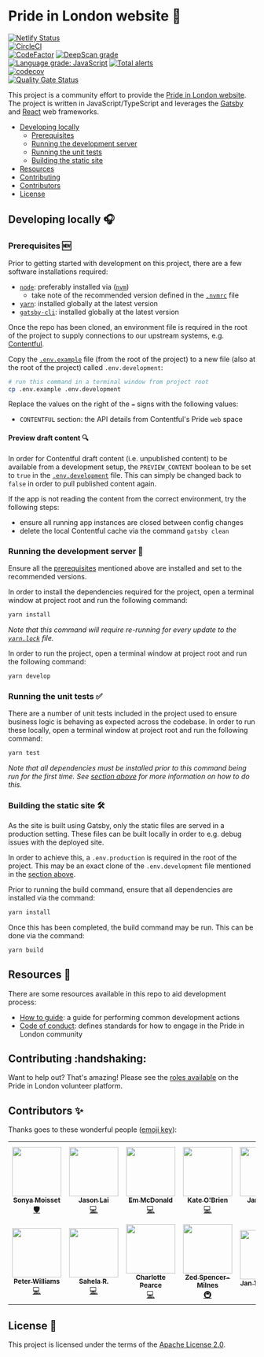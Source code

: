 # Pride in London website :rainbow:

[![Netlify Status](https://api.netlify.com/api/v1/badges/94c5776f-6b68-460b-9d6f-400504d691a4/deploy-status)](https://app.netlify.com/sites/prideinlondon-production/deploys)  
[![CircleCI](https://circleci.com/gh/PrideInLondon/pride-london-web.svg?style=svg)](https://circleci.com/gh/PrideInLondon/pride-london-web)  
[![CodeFactor](https://www.codefactor.io/repository/github/prideinlondon/pride-london-web/badge)](https://www.codefactor.io/repository/github/prideinlondon/pride-london-web)
[![DeepScan grade](https://deepscan.io/api/teams/3576/projects/5314/branches/40859/badge/grade.svg)](https://deepscan.io/dashboard#view=project&tid=3576&pid=5314&bid=40859)  
[![Language grade: JavaScript](https://img.shields.io/lgtm/grade/javascript/g/PrideInLondon/pride-london-web.svg?logo=lgtm&logoWidth=18)](https://lgtm.com/projects/g/PrideInLondon/pride-london-web/context:javascript) [![Total alerts](https://img.shields.io/lgtm/alerts/g/PrideInLondon/pride-london-web.svg?logo=lgtm&logoWidth=18)](https://lgtm.com/projects/g/PrideInLondon/pride-london-web/alerts/)  
[![codecov](https://codecov.io/gh/PrideInLondon/pride-london-web/branch/master/graph/badge.svg)](https://codecov.io/gh/PrideInLondon/pride-london-web)  
[![Quality Gate Status](https://sonarcloud.io/api/project_badges/measure?project=PrideInLondon_pride-london-web&metric=alert_status)](https://sonarcloud.io/dashboard?id=PrideInLondon_pride-london-web)

This project is a community effort to provide the [Pride in London website](https://prideinlondon.org). The project is written in JavaScript/TypeScript and leverages the [Gatsby](https://www.gatsbyjs.org) and [React](https://reactjs.org) web frameworks.

- [Developing locally](#developing-locally-headphones)
  - [Prerequisites](#prerequisites-new)
  - [Running the development server](#running-the-development-server-running)
  - [Running the unit tests](#running-the-unit-tests-white_check_mark)
  - [Building the static site](#building-the-static-site-hammer_and_wrench)
- [Resources](#resources-notebook)
- [Contributing](#contributing-handshaking)
- [Contributors](#contributors-sparkles)
- [License](#license-necktie)

## Developing locally :headphones:

### Prerequisites :new:

Prior to getting started with development on this project, there are a few software installations required:

- [`node`](https://nodejs.org/en): preferably installed via ([`nvm`](https://github.com/nvm-sh/nvm))
  - take note of the recommended version defined in the [`.nvmrc`](./.nvmrc) file
- [`yarn`](https://yarnpkg.com): installed globally at the latest version
- [`gatsby-cli`](https://www.gatsbyjs.org/docs/gatsby-cli): installed globally at the latest version

Once the repo has been cloned, an environment file is required in the root of the project to supply connections to our upstream systems, e.g. [Contentful](https://www.contentful.com).

Copy the [`.env.example`](./.env.example) file (from the root of the project) to a new file (also at the root of the project) called `.env.development`:

```bash
# run this command in a terminal window from project root
cp .env.example .env.development
```

Replace the values on the right of the `=` signs with the following values:

- `CONTENTFUL` section: the API details from Contentful's Pride `web` space

#### Preview draft content :mag:

In order for Contentful draft content (i.e. unpublished content) to be available from a development setup, the `PREVIEW_CONTENT` boolean to be set to `true` in the [`.env.development`](./.env.development) file. This can simply be changed back to `false` in order to pull published content again.

If the app is not reading the content from the correct environment, try the following steps:

- ensure all running app instances are closed between config changes
- delete the local Contentful cache via the command `gatsby clean`

### Running the development server :running:

Ensure all the [prerequisites](#prerequisites-new) mentioned above are installed and set to the recommended versions.

In order to install the dependencies required for the project, open a terminal window at project root and run the following command:

```bash
yarn install
```

_Note that this command will require re-running for every update to the [`yarn.lock`](./yarn.lock) file._

In order to run the project, open a terminal window at project root and run the following command:

```bash
yarn develop
```

### Running the unit tests :white_check_mark:

There are a number of unit tests included in the project used to ensure business logic is behaving as expected across the codebase. In order to run these locally, open a terminal window at project root and run the following command:

```bash
yarn test
```

_Note that all dependencies must be installed prior to this command being run for the first time. See [section above](#running-the-development-server-running) for more information on how to do this._

### Building the static site :hammer_and_wrench:

As the site is built using Gatsby, only the static files are served in a production setting. These files can be built locally in order to e.g. debug issues with the deployed site.

In order to achieve this, a `.env.production` is required in the root of the project. This may be an exact clone of the `.env.development` file mentioned in the [section above](#prerequisites-new).

Prior to running the build command, ensure that all dependencies are installed via the command:

```bash
yarn install
```

Once this has been completed, the build command may be run. This can be done via the command:

```bash
yarn build
```

## Resources :notebook:

There are some resources available in this repo to aid development process:

- [How to guide](./how-to-guide.md): a guide for performing common development actions
- [Code of conduct](./.github/CODE_OF_CONDUCT.md): defines standards for how to engage in the Pride in London community

## Contributing :handshaking:

Want to help out? That's amazing! Please see the [roles available](https://volunteer.prideinlondon.org/jobs?department_id=34173) on the Pride in London volunteer platform.

## Contributors :sparkles:

Thanks goes to these wonderful people ([emoji key](https://allcontributors.org/docs/en/emoji-key)):

<!-- ALL-CONTRIBUTORS-LIST:START - Do not remove or modify this section -->
<!-- prettier-ignore-start -->
<!-- markdownlint-disable -->
<table>
  <tr>
    <td align="center"><a href="https://github.com/SonyaMoisset"><img src="https://avatars0.githubusercontent.com/u/13507232?v=4" width="100px;" alt=""/><br /><sub><b>Sonya Moisset</b></sub></a><br /><a href="#security-SonyaMoisset" title="Security">🛡️</a></td>
    <td align="center"><a href="https://github.com/laij84"><img src="https://avatars0.githubusercontent.com/u/18145822?v=4" width="100px;" alt=""/><br /><sub><b>Jason Lai</b></sub></a><br /><a href="https://github.com/PrideInLondon/pride-london-web/commits?author=laij84" title="Code">💻</a></td>
    <td align="center"><a href="https://github.com/egmcdonald"><img src="https://avatars2.githubusercontent.com/u/6469639?v=4" width="100px;" alt=""/><br /><sub><b>Em McDonald</b></sub></a><br /><a href="https://github.com/PrideInLondon/pride-london-web/commits?author=egmcdonald" title="Code">💻</a></td>
    <td align="center"><a href="https://github.com/dubhcait"><img src="https://avatars0.githubusercontent.com/u/39469813?v=4" width="100px;" alt=""/><br /><sub><b>Kate O'Brien</b></sub></a><br /><a href="https://github.com/PrideInLondon/pride-london-web/commits?author=dubhcait" title="Code">💻</a></td>
    <td align="center"><a href="https://github.com/ja9-look"><img src="https://avatars1.githubusercontent.com/u/43492801?v=4" width="100px;" alt=""/><br /><sub><b>Janine Luk</b></sub></a><br /><a href="https://github.com/PrideInLondon/pride-london-web/commits?author=ja9-look" title="Code">💻</a></td>
    <td align="center"><a href="https://github.com/vlbee"><img src="https://avatars3.githubusercontent.com/u/32312712?v=4" width="100px;" alt=""/><br /><sub><b>Vanessa B.</b></sub></a><br /><a href="https://github.com/PrideInLondon/pride-london-web/commits?author=vlbee" title="Code">💻</a></td>
    <td align="center"><a href="https://github.com/haaminyangibo"><img src="https://avatars0.githubusercontent.com/u/40605956?v=4" width="100px;" alt=""/><br /><sub><b>Haami Nyangibo</b></sub></a><br /><a href="https://github.com/PrideInLondon/pride-london-web/commits?author=haaminyangibo" title="Code">💻</a></td>
  </tr>
  <tr>
    <td align="center"><a href="https://github.com/pedroeldiablo"><img src="https://avatars0.githubusercontent.com/u/20640939?v=4" width="100px;" alt=""/><br /><sub><b>Peter Williams</b></sub></a><br /><a href="https://github.com/PrideInLondon/pride-london-web/commits?author=pedroeldiablo" title="Code">💻</a></td>
    <td align="center"><a href="https://github.com/SahelaR"><img src="https://avatars1.githubusercontent.com/u/46283569?v=4" width="100px;" alt=""/><br /><sub><b>Sahela R.</b></sub></a><br /><a href="https://github.com/PrideInLondon/pride-london-web/commits?author=SahelaR" title="Code">💻</a></td>
    <td align="center"><a href="https://github.com/schazbot"><img src="https://avatars3.githubusercontent.com/u/28059086?v=4" width="100px;" alt=""/><br /><sub><b>Charlotte Pearce</b></sub></a><br /><a href="https://github.com/PrideInLondon/pride-london-web/commits?author=schazbot" title="Code">💻</a></td>
    <td align="center"><a href="https://github.com/GingerGeek"><img src="https://avatars1.githubusercontent.com/u/4943487?v=4" width="100px;" alt=""/><br /><sub><b>Zed Spencer-Milnes</b></sub></a><br /><a href="#infra-GingerGeek" title="Infrastructure (Hosting, Build-Tools, etc)">🚇</a></td>
    <td align="center"><a href="https://github.com/janteichmann"><img src="https://avatars0.githubusercontent.com/u/51962841?v=4" width="100px;" alt=""/><br /><sub><b>Jan Teichmann</b></sub></a><br /><a href="#data-janteichmann" title="Data">🔣</a></td>
    <td align="center"><a href="https://github.com/kristofhamilton"><img src="https://avatars0.githubusercontent.com/u/36228540?v=4" width="100px;" alt=""/><br /><sub><b>Kristof Hamilton</b></sub></a><br /><a href="#business-kristofhamilton" title="Business development">💼</a></td>
  </tr>
</table>

<!-- markdownlint-enable -->
<!-- prettier-ignore-end -->
<!-- ALL-CONTRIBUTORS-LIST:END -->

## License :necktie:

This project is licensed under the terms of the [Apache License 2.0](./LICENSE).
